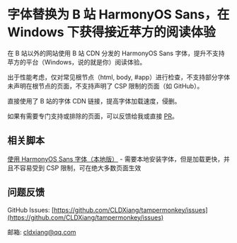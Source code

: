 # 字体替换为 B 站 HarmonyOS Sans，在 Windows 下获得接近苹方的阅读体验

在 B 站以外的网站使用 B 站 CDN 分发的 HarmonyOS Sans 字体，提升不支持苹方的平台（Windows，说的就是你）阅读体验。

出于性能考虑，仅对常见根节点（html, body, #app）进行检查，不支持部分字体未声明在根节点的页面，不支持声明了 CSP 限制的页面（如 GitHub）。

直接使用了 B 站的字体 CDN 链接，提高字体加载速度，侵删。

如果有需要专门支持或排除的页面，可以反馈给我或直接 [PR](https://github.com/CLDXiang/tampermonkey/pulls)。

## 相关脚本

[使用 HarmonyOS Sans 字体（本地版）](https://greasyfork.org/zh-CN/scripts/480547-%E4%BD%BF%E7%94%A8-harmonyos-sans-sc-%E5%AD%97%E4%BD%93-%E5%9C%A8-windows-%E4%B8%8B%E8%8E%B7%E5%BE%97%E6%8E%A5%E8%BF%91%E8%8B%B9%E6%96%B9%E7%9A%84%E9%98%85%E8%AF%BB%E4%BD%93%E9%AA%8C) - 需要本地安装字体，但是加载更快，并且不容易受到 CSP 限制，可在绝大多数页面生效

## 问题反馈

GitHub Issues: [https://github.com/CLDXiang/tampermonkey/issues](https://github.com/CLDXiang/tampermonkey/issues)

邮箱: <cldxiang@qq.com>
